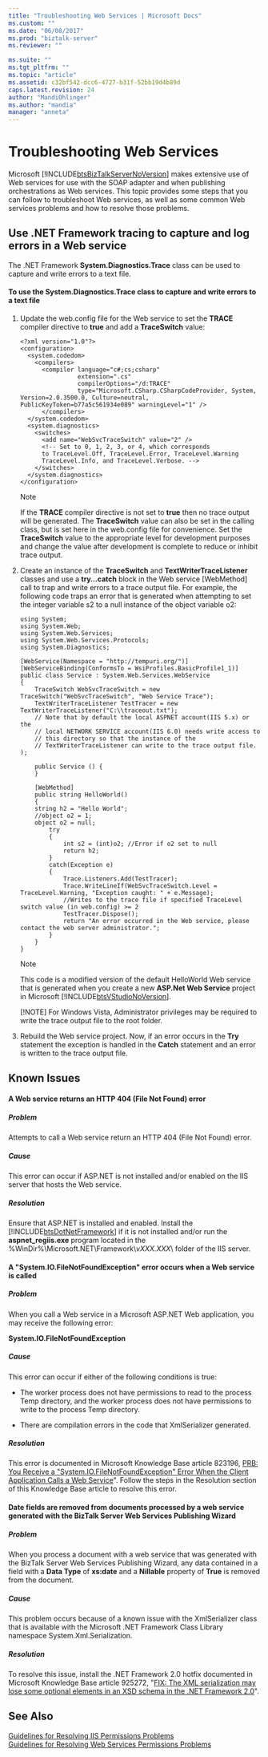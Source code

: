 ```yaml
---
title: "Troubleshooting Web Services | Microsoft Docs"
ms.custom: ""
ms.date: "06/08/2017"
ms.prod: "biztalk-server"
ms.reviewer: ""

ms.suite: ""
ms.tgt_pltfrm: ""
ms.topic: "article"
ms.assetid: c32bf542-dcc6-4727-b31f-52bb19d4b89d
caps.latest.revision: 24
author: "MandiOhlinger"
ms.author: "mandia"
manager: "anneta"
---
```

# Troubleshooting Web Services
Microsoft [!INCLUDE[btsBizTalkServerNoVersion](../includes/btsbiztalkservernoversion-md.md)] makes extensive use of Web services for use with the SOAP adapter and when publishing orchestrations as Web services. This topic provides some steps that you can follow to troubleshoot Web services, as well as some common Web services problems and how to resolve those problems.  
  
## Use .NET Framework tracing to capture and log errors in a Web service  
 The .NET Framework **System.Diagnostics.Trace** class can be used to capture and write errors to a text file.  
  
#### To use the System.Diagnostics.Trace class to capture and write errors to a text file  
  
1. Update the web.config file for the Web service to set the **TRACE** compiler directive to **true** and add a **TraceSwitch** value:  
  
   ```  
   <?xml version="1.0"?>  
   <configuration>  
     <system.codedom>  
       <compilers>  
         <compiler language="c#;cs;csharp"   
                   extension=".cs"   
                   compilerOptions="/d:TRACE"  
                   type="Microsoft.CSharp.CSharpCodeProvider, System, Version=2.0.3500.0, Culture=neutral, PublicKeyToken=b77a5c561934e089" warningLevel="1" />  
         </compilers>  
     </system.codedom>  
     <system.diagnostics>  
       <switches>  
         <add name="WebSvcTraceSwitch" value="2" />  
         <!-- Set to 0, 1, 2, 3, or 4, which corresponds   
         to TraceLevel.Off, TraceLevel.Error, TraceLevel.Warning  
         TraceLevel.Info, and TraceLevel.Verbose. -->  
       </switches>  
     </system.diagnostics>  
   </configuration>  
   ```  
  
   > [!NOTE]
   >  If the **TRACE** compiler directive is not set to **true** then no trace output will be generated. The **TraceSwitch** value can also be set in the calling class, but is set here in the web.config file for convenience. Set the **TraceSwitch** value to the appropriate level for development purposes and change the value after development is complete to reduce or inhibit trace output.  
  
2. Create an instance of the **TraceSwitch** and **TextWriterTraceListener** classes and use a **try…catch** block in the Web service [WebMethod] call to trap and write errors to a trace output file. For example, the following code traps an error that is generated when attempting to set the integer variable s2 to a null instance of the object variable o2:  
  
   ```  
   using System;  
   using System.Web;  
   using System.Web.Services;  
   using System.Web.Services.Protocols;  
   using System.Diagnostics;  
  
   [WebService(Namespace = "http://tempuri.org/")]  
   [WebServiceBinding(ConformsTo = WsiProfiles.BasicProfile1_1)]  
   public class Service : System.Web.Services.WebService  
   {  
       TraceSwitch WebSvcTraceSwitch = new TraceSwitch("WebSvcTraceSwitch", "Web Service Trace");  
       TextWriterTraceListener TestTracer = new TextWriterTraceListener("C:\\traceout.txt");  
       // Note that by default the local ASPNET account(IIS 5.x) or the   
       // local NETWORK SERVICE account(IIS 6.0) needs write access to  
       // this directory so that the instance of the   
       // TextWriterTraceListener can write to the trace output file.  
   );  
  
       public Service () {  
       }  
  
       [WebMethod]  
       public string HelloWorld()   
       {  
       string h2 = "Hello World";  
       //object o2 = 1;  
       object o2 = null;  
           try  
           {  
               int s2 = (int)o2; //Error if o2 set to null   
               return h2;  
           }  
           catch(Exception e)  
           {  
               Trace.Listeners.Add(TestTracer);  
               Trace.WriteLineIf(WebSvcTraceSwitch.Level = TraceLevel.Warning, "Exception caught: " + e.Message);  
               //Writes to the trace file if specified TraceLevel switch value (in web.config) >= 2  
               TestTracer.Dispose();  
               return "An error occurred in the Web service, please contact the web server administrator.";  
           }  
       }  
   }  
   ```  
  
   > [!NOTE]
   >  This code is a modified version of the default HelloWorld Web service that is generated when you create a new **ASP.Net Web Service** project in Microsoft [!INCLUDE[btsVStudioNoVersion](../includes/btsvstudionoversion-md.md)].  
   > 
   > [!NOTE]
   >  For Windows Vista, Administrator privileges may be required to write the trace output file to the root folder.  
  
3. Rebuild the Web service project. Now, if an error occurs in the **Try** statement the exception is handled in the **Catch** statement and an error is written to the trace output file.  
  
## Known Issues  
  
#### A Web service returns an HTTP 404 (File Not Found) error  
  
##### Problem  
 Attempts to call a Web service return an HTTP 404 (File Not Found) error.  
  
##### Cause  
 This error can occur if ASP.NET is not installed and/or enabled on the IIS server that hosts the Web service.  
  
##### Resolution  
 Ensure that ASP.NET is installed and enabled. Install the [!INCLUDE[btsDotNetFramework](../includes/btsdotnetframework-md.md)] if it is not installed and/or run the **aspnet_regiis.exe** program located in the %WinDir%\Microsoft.NET\Framework\\*vXXX.XXX*\ folder of the IIS server.  
  
#### A "System.IO.FileNotFoundException" error occurs when a Web service is called  
  
##### Problem  
 When you call a Web service in a Microsoft ASP.NET Web application, you may receive the following error:  
  
 **System.IO.FileNotFoundException**  
  
##### Cause  
 This error can occur if either of the following conditions is true:  
  
-   The worker process does not have permissions to read to the process Temp directory, and the worker process does not have permissions to write to the process Temp directory.  
  
-   There are compilation errors in the code that XmlSerializer generated.  
  
##### Resolution  
 This error is documented in Microsoft Knowledge Base article 823196, [PRB: You Receive a "System.IO.FileNotFoundException" Error When the Client Application Calls a Web Service](http://go.microsoft.com/fwlink/?LinkID=84694)". Follow the steps in the Resolution section of this Knowledge Base article to resolve this error.  
  
#### Date fields are removed from documents processed by a web service generated with the BizTalk Server Web Services Publishing Wizard  
  
##### Problem  
 When you process a document with a web service that was generated with the BizTalk Server Web Services Publishing Wizard, any data contained in a field with a **Data Type** of **xs:date** and a **Nillable** property of **True** is removed from the document.  
  
##### Cause  
 This problem occurs because of a known issue with the XmlSerializer class that is available with the Microsoft .NET Framework Class Library namespace System.Xml.Serialization.  
  
##### Resolution  
 To resolve this issue, install the .NET Framework 2.0 hotfix documented in Microsoft Knowledge Base article 925272, "[FIX: The XML serialization may lose some optional elements in an XSD schema in the .NET Framework 2.0](http://go.microsoft.com/fwlink/?LinkId=84696)".  
  
## See Also  
 [Guidelines for Resolving IIS Permissions Problems](../core/guidelines-for-resolving-iis-permissions-problems.md)   
 [Guidelines for Resolving Web Services Permissions Problems](../core/guidelines-for-resolving-web-services-permissions-problems.md)